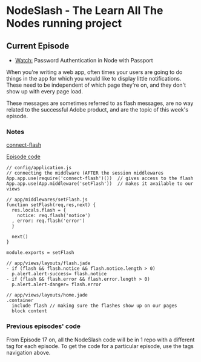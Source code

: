 # NodeSlash - The Learn All The Nodes running project

## Current Episode

* [Watch:](http://www.learnallthenodes.com/episodes/21-password-authentication-in-node-with-passport) Password Authentication in Node with Passport

When you're writing a web app, often times your users are going to do things in the app for which you would like to display little notifications.  These need to be independent of which page they're on, and they don't show up with every page load.

These messages are sometimes referred to as flash messages, are no way related to the successful Adobe product, and are the topic of this week's episode.

### Notes

[connect-flash](https://github.com/jaredhanson/connect-flash)

[Episode code](https://github.com/LearnAllTheNodes/nodeslash/tree/00022)

    // config/application.js
    // connecting the middlware (AFTER the session middlewares
    App.app.use(require('connect-flash')())  // gives access to the flash
    App.app.use(App.middleware('setFlash'))  // makes it available to our views

    // app/middlewares/setFlash.js
    function setFlash(req,res,next) {
      res.locals.flash = {
        notice: req.flash('notice')
      , error: req.flash('error')
      }
    
      next()
    }

    module.exports = setFlash

    // app/views/layouts/flash.jade
    - if (flash && flash.notice && flash.notice.length > 0)
      p.alert.alert-success= flash.notice
    - if (flash && flash.error && flash.error.length > 0)
      p.alert.alert-danger= flash.error

    // app/views/layouts/home.jade
    .container
      include flash // making sure the flashes show up on our pages
      block content


### Previous episodes' code

From Episode 17 on, all the NodeSlash code will be in 1 repo with a different tag for each episode.  To get the code for a particular episode, use the tags navigation above.
